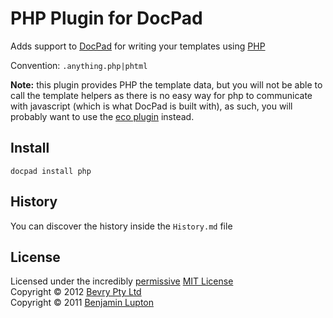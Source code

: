 # PHP Plugin for DocPad
Adds support to [DocPad](https://docpad.org) for writing your templates using [PHP](http://www.php.net/manual/en/language.basic-syntax.phpmode.php)

Convention:  `.anything.php|phtml`

**Note:** this plugin provides PHP the template data, but you will not be able to call the template helpers as there is no easy way for php to communicate with javascript (which is what DocPad is built with), as such, you will probably want to use the [eco plugin](http://docpad.org/plugin/eco) instead.


## Install

```
docpad install php
```


## History
You can discover the history inside the `History.md` file


## License
Licensed under the incredibly [permissive](http://en.wikipedia.org/wiki/Permissive_free_software_licence) [MIT License](http://creativecommons.org/licenses/MIT/)
<br/>Copyright &copy; 2012 [Bevry Pty Ltd](http://bevry.me)
<br/>Copyright &copy; 2011 [Benjamin Lupton](http://balupton.com)
